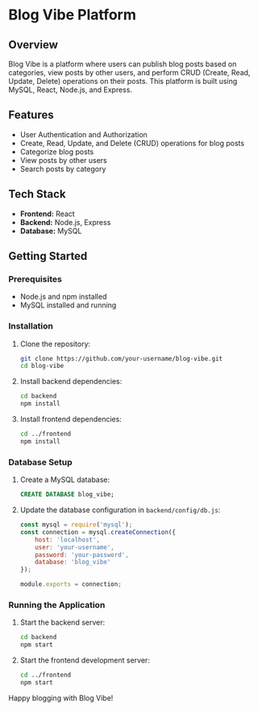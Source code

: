 # Blog Vibe Platform

## Overview

Blog Vibe is a platform where users can publish blog posts based on categories, view posts by other users, and perform CRUD (Create, Read, Update, Delete) operations on their posts. This platform is built using MySQL, React, Node.js, and Express.

## Features

- User Authentication and Authorization
- Create, Read, Update, and Delete (CRUD) operations for blog posts
- Categorize blog posts
- View posts by other users
- Search posts by category

## Tech Stack

- **Frontend:** React
- **Backend:** Node.js, Express
- **Database:** MySQL

## Getting Started

### Prerequisites

- Node.js and npm installed
- MySQL installed and running

### Installation

1. Clone the repository:
   ```bash
   git clone https://github.com/your-username/blog-vibe.git
   cd blog-vibe
   ```

2. Install backend dependencies:
   ```bash
   cd backend
   npm install
   ```

3. Install frontend dependencies:
   ```bash
   cd ../frontend
   npm install
   ```

### Database Setup

1. Create a MySQL database:
   ```sql
   CREATE DATABASE blog_vibe;
   ```

2. Update the database configuration in `backend/config/db.js`:
   ```javascript
   const mysql = require('mysql');
   const connection = mysql.createConnection({
       host: 'localhost',
       user: 'your-username',
       password: 'your-password',
       database: 'blog_vibe'
   });

   module.exports = connection;
   ```

### Running the Application

1. Start the backend server:
   ```bash
   cd backend
   npm start
   ```

2. Start the frontend development server:
   ```bash
   cd ../frontend
   npm start
   ```


Happy blogging with Blog Vibe!

